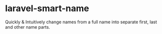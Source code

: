 # laravel-smart-name
Quickly &amp; Intuitively change names from a full name into separate first, last and other name parts.
